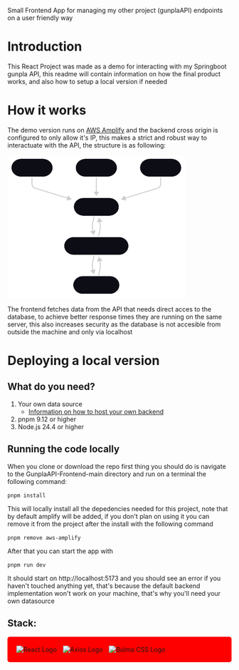 Small Frontend App for managing my other project (gunplaAPI) endpoints on a user friendly way 

# Introduction
This React Project was made as a demo for interacting with my Springboot gunpla API, this readme will contain information on how the final product works, and also how to setup a local version if needed

# How it works

The demo version runs on [AWS Amplify](https://aws.amazon.com/amplify) and the backend cross origin is configured to only allow it's IP, this makes a strict and robust way to interactuate with the API, the structure is as following:

<img src="Server-Client-Model.svg" alt="Server Client Model Diagram" width="400" height="320"/>

The frontend fetches data from the API that needs direct acces to the database, to achieve better response times they are running on the same server, this also increases security as the database is not accesible from outside the machine and only via localhost

# Deploying a local version
## What do you need?
1. Your own data source
   - [Information on how to host your own backend](https://github.com/Aless00san/Gunpla-API)
2. pnpm 9.12 or higher
3. Node.js 24.4 or higher

## Running the code locally
When you clone or download the repo first thing you should do is navigate to the GunplaAPI-Frontend-main directory and run on a terminal the following command: 
```
pnpm install
```
This will locally install all the depedencies needed for this project, note that by default amplify will be added, if you don't plan on using it you can remove it from the project after the install with the following command
```
pnpm remove aws-amplify
```
After that you can start the app with
```
pnpm run dev
```
It should start on http://localhost:5173 and you should see an error if you haven't touched anything yet, that's because the default backend implementation won't work on your machine, that's why you'll need your own datasource

## Stack:

<div style="background-color:#ff0000; padding:20px; border-radius:5px;">
  <img src="https://www.vectorlogo.zone/logos/reactjs/reactjs-icon.svg" alt="React Logo" style="margin-right:10px;">
  <img src="https://www.vectorlogo.zone/logos/axios/axios-icon.svg" alt="Axios Logo"  style="margin-right:10px;">
  <img src="https://bulma.io/assets/brand/Bulma%20Icon.svg" alt="Bulma CSS Logo" width="50" height="50" style="margin-right:10px;">
</div>

